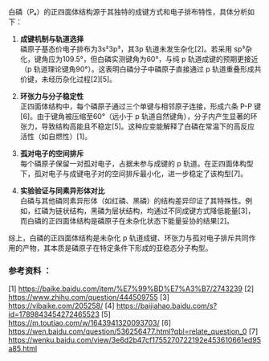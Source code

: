 

白磷（P₄）的正四面体结构源于其独特的成键方式和电子排布特性，具体分析如下：

1. **成键机制与轨道选择**  
   磷原子基态价电子排布为3s²3p³，其3p 轨道未发生杂化[2]。若采用 sp³杂化，键角应为109.5°，但白磷实测键角为60°，与纯 p 轨道成键的预期更接近（p 轨道理论键角90°）。这表明白磷分子中磷原子直接通过 p 轨道重叠形成共价键，未经历杂化过程[2][5]。

2. **环张力与分子稳定性**  
   正四面体结构中，每个磷原子通过三个单键与相邻原子连接，形成六条 P-P 键[6]。由于键角被压缩至60°（远小于 p 轨道自然键角），分子内产生显著的环张力，导致结构高能且不稳定[5]。这种应变能解释了白磷在常温下的高反应活性（如自燃性）[1]。

3. **孤对电子的空间排斥**  
   每个磷原子保留一对孤对电子，占据未参与成键的 p 轨道。在正四面体构型下，孤对电子与成键电子对的空间排斥最小化，进一步稳定了该构型[7]。

4. **实验验证与同素异形体对比**  
   白磷与其他磷同素异形体（如红磷、黑磷）的结构差异印证了其特殊性。例如，红磷为链状结构，黑磷为层状结构，均通过不同成键方式降低能量[3]，而白磷的正四面体结构是磷原子在未杂化状态下能量妥协的结果[2]。

综上，白磷的正四面体结构是未杂化 p 轨道成键、环张力与孤对电子排斥共同作用的产物，其本质是磷原子在特定条件下形成的亚稳态分子构型。

### 参考资料 ：
[1] https://baike.baidu.com/item/%E7%99%BD%E7%A3%B7/2743239
[2] https://www.zhihu.com/question/444509755
[3] https://vibaike.com/205258/
[4] https://baijiahao.baidu.com/s?id=1789843454272465523
[5] https://m.toutiao.com/w/1643941320093703/
[6] https://wen.baidu.com/question/536256477.html?qbl=relate_question_0
[7] https://wenku.baidu.com/view/3e6d2b47cf1755270722192e453610661ed95a85.html